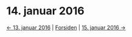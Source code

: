 # 14. januar 2016

[<- 13. januar 2016](2016-01-13.md)  |  [Forsiden](../index.md)  |  [15. januar 2016 ->](2016-01-15.md)